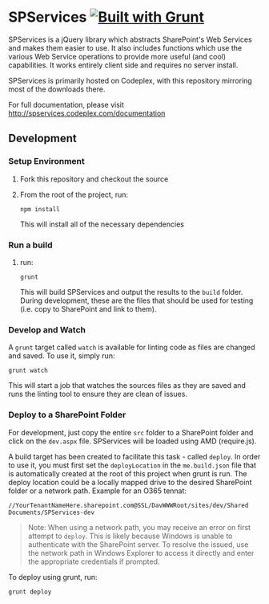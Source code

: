 SPServices [![Built with Grunt](https://cdn.gruntjs.com/builtwith.png)](http://gruntjs.com/)
==========

SPServices is a jQuery library which abstracts SharePoint's Web Services and makes them easier to use. It also includes functions which use the various Web Service operations to provide more useful (and cool) capabilities. It works entirely client side and requires no server install.

SPServices is primarily hosted on Codeplex, with this repository mirroring most of the downloads there.

For full documentation, please visit http://spservices.codeplex.com/documentation


Development
-----------

### Setup Environment

1.  Fork this repository and checkout the source
2.  From the root of the project, run:

        npm install

    This will install all of the necessary dependencies


### Run a build

1.  run:

        grunt

    This will build SPServices and output the results to the `build` folder. During development, these are the files that should be used for testing (i.e. copy to SharePoint and link to them).

### Develop and Watch

A `grunt` target called `watch` is available for linting code as files are changed and saved. To use it, simply run:

    grunt watch

This will start a job that watches the sources files as they are saved and runs the linting tool to ensure they are clean of issues.


### Deploy to a SharePoint Folder

For development, just copy the entire `src` folder to a SharePoint folder and click on the `dev.aspx` file. SPServices will be loaded using AMD (require.js).

A build target has been created to facilitate this task - called `deploy`. In order to use it, you must first set the `deployLocation` in the `me.build.json` file that is automatically created at the root of this project when grunt is run.  The deploy location could be a locally mapped drive to the desired SharePoint folder or a network path. Example for an O365 tennat:

    //YourTenantNameHere.sharepoint.com@SSL/DavWWWRoot/sites/dev/Shared Documents/SPServices-dev


>   Note: When using a network path, you may receive an error on first attempt to `deploy`. This is likely because Windows is unable to authenticate with the SharePoint server. To resolve the issued, use the network path in Windows Explorer to access it directly and enter the appropriate credentials if prompted.

To deploy using grunt, run:

    grunt deploy



